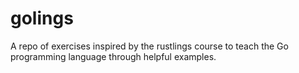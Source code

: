 # golings
A repo of exercises inspired by the rustlings course to teach the Go programming language through helpful examples.
